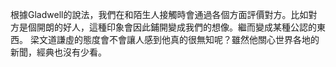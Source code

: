 根據Gladwell的說法，我們在和陌生人接觸時會通過各個方面評價對方。比如對方是個開朗的好人，這種印象會因此鋪開變成我們的想像。繼而變成某種公認的東西。
梁文道謙虛的態度會不會讓人感到他真的很無知呢？雖然他關心世界各地的新聞，經典也沒有少看。


